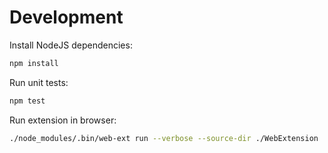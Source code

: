 # Development

Install NodeJS dependencies:
```sh
npm install
```

Run unit tests:
```sh
npm test
```

Run extension in browser:
```sh
./node_modules/.bin/web-ext run --verbose --source-dir ./WebExtension
```
